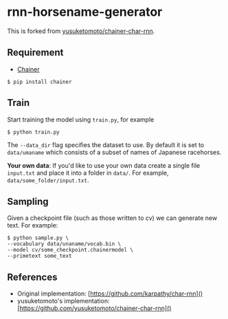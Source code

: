 # rnn-horsename-generator

This is forked from [yusuketomoto/chainer-char-rnn](https://github.com/yusuketomoto/chainer-char-rnn).


## Requirement
- [Chainer](https://github.com/pfnet/chainer)

```
$ pip install chainer
```

## Train
Start training the model using `train.py`, for example

```
$ python train.py
```

The `--data_dir` flag specifies the dataset to use. By default it is set to `data/umaname` which consists of a subset of names of Japanese racehorses.

**Your own data**: If you'd like to use your own data create a single file `input.txt` and place it into a folder in `data/`. For example, `data/some_folder/input.txt`.



## Sampling
Given a checkpoint file (such as those written to cv) we can generate new text. For example:
```
$ python sample.py \
--vocabulary data/unaname/vocab.bin \
--model cv/some_checkpoint.chainermodel \
--primetext some_text
```
## References
- Original implementation: [https://github.com/karpathy/char-rnn]()
- yusuketomoto's implementation: [https://github.com/yusuketomoto/chainer-char-rnn]()

